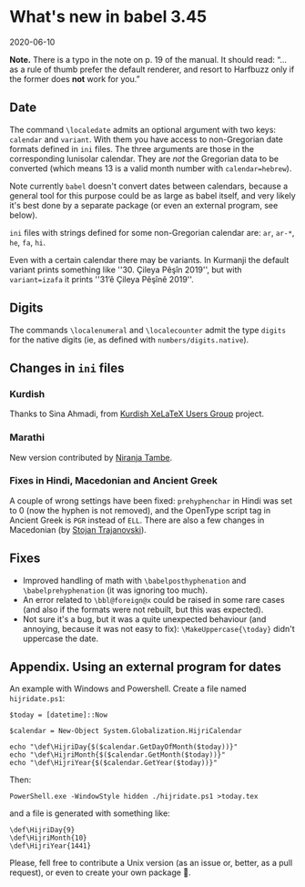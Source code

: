 # What's new in babel 3.45

2020-06-10

**Note.** There is a typo in the note on p. 19 of the manual. It should read: “... as a rule of thumb prefer the default renderer, and resort to Harfbuzz only if the former does **not** work for you.”

## Date

The command `\localedate` admits an optional argument with two keys: `calendar` and `variant`. With them you have access to non-Gregorian date formats defined in `ini` files. The three arguments are those in the corresponding
lunisolar calendar. They are _not_ the Gregorian data to be converted (which means 13 is a valid month number with `calendar=hebrew`).
 
Note currently `babel` doesn't convert dates between calendars, because a general tool for this purpose could be as large as babel itself, and very likely it's best done by a separate package (or even an external program, see below).

`ini` files with strings defined for some non-Gregorian calendar are: `ar`, `ar-*`, `he`, `fa`, `hi`.

Even with a certain calendar there may be variants. In Kurmanji the default variant prints something like ''30. Çileya Pêşîn 2019'', but with `variant=izafa` it prints ''31’ê Çileya Pêşînê 2019''.

## Digits

The commands `\localenumeral` and `\localecounter` admit the type `digits` for the native digits (ie, as defined with `numbers/digits.native`).

## Changes in `ini` files

### Kurdish

Thanks to Sina Ahmadi, from [Kurdish XeLaTeX Users Group](kurdishxelatex.github.io) project.

### Marathi

New version contributed by [Niranja Tambe](https://github.com/NiranjanTambe).

### Fixes in Hindi, Macedonian and Ancient Greek

A couple of wrong settings have been fixed: `prehyphenchar` in Hindi was set to 0 (now the hyphen is not removed), and the OpenType script tag in Ancient Greek is `PGR` instead of `ELL`. There are also a few changes in Macedonian (by [Stojan Trajanovski](https://github.com/tstojan)).

## Fixes

* Improved handling of math with `\babelposthyphenation` and `\babelprehyphenation` (it was ignoring too much).
* An error related to `\bbl@foreign@x` could be raised in some rare cases (and also if the formats were not rebuilt, but this was expected).
* Not sure it's a bug, but it was a quite unexpected behaviour (and annoying, because it was not easy to fix): `\MakeUppercase{\today}` didn't uppercase the date.

## Appendix. Using an external program for dates

An example with Windows and Powershell. Create a file named `hijridate.ps1`:
```
$today = [datetime]::Now

$calendar = New-Object System.Globalization.HijriCalendar

echo "\def\HijriDay{$($calendar.GetDayOfMonth($today))}"
echo "\def\HijriMonth{$($calendar.GetMonth($today))}"
echo "\def\HijriYear{$($calendar.GetYear($today))}"
```
Then:
```
PowerShell.exe -WindowStyle hidden ./hijridate.ps1 >today.tex 
```
and a file is generated with something like:
```
\def\HijriDay{9}
\def\HijriMonth{10}
\def\HijriYear{1441}
```
Please, fell free to contribute a Unix version (as an issue or, better, as a pull request), or even to create your own package 🙂.
